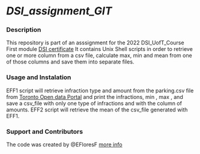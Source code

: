 # *DSI_assignment_GIT*
### Description
This repository is part of an asssignment for the 2022 DSI_UofT_Course First module
[DSI certificate](https://datasciencecertificate.ca) It contains Unix Shell scripts in order to retrieve one or more column from a csv file, calculate max, min and mean from one of those columns and save them into separate files.

### Usage and Instalation
EFF1 script will retrieve infraction type and amount from the parking.csv file from [Toronto Open data Portal](https://open.toronto.ca/dataset/parking-tickets/) and print the infractions, min , max , and save a csv_file with only one type of infractions and with the column of amounts. 
EFF2 script will retrieve the mean of the csv_file generated with EFF1.


### Support and Contributors
The code was created by @EFloresF 
[more info](https://unix.stackexchange.com/questions/580175/how-to-extract-maximum-and-minimum-value-from-column-1-and-column-2)
